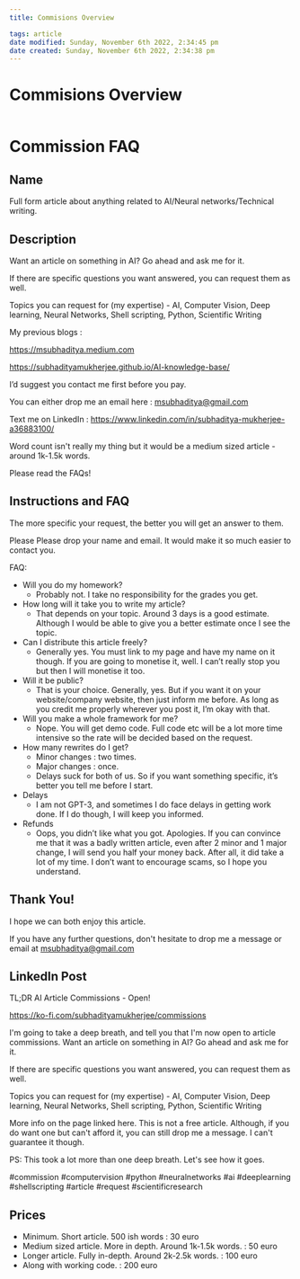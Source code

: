 ```yaml
---
title: Commisions Overview

tags: article 
date modified: Sunday, November 6th 2022, 2:34:45 pm
date created: Sunday, November 6th 2022, 2:34:38 pm
---
```


# Commisions Overview
```toc
```

# Commission FAQ

## Name

Full form article about anything related to AI/Neural networks/Technical writing.

## Description

Want an article on something in AI? Go ahead and ask me for it.

If there are specific questions you want answered, you can request them as well.

Topics you can request for (my expertise) - AI, Computer Vision, Deep learning, Neural Networks, Shell scripting, Python, Scientific Writing

My previous blogs :

<https://msubhaditya.medium.com>

<https://subhadityamukherjee.github.io/AI-knowledge-base/>

I’d suggest you contact me first before you pay.

You can either drop me an email here : msubhaditya@gmail.com

Text me on LinkedIn : <https://www.linkedin.com/in/subhaditya-mukherjee-a36883100/>

Word count isn't really my thing but it would be a medium sized article - around 1k-1.5k words.

Please read the FAQs!

## Instructions and FAQ

The more specific your request, the better you will get an answer to them.

Please Please drop your name and email. It would make it so much easier to contact you.

FAQ:

- Will you do my homework?
	- Probably not. I take no responsibility for the grades you get.
- How long will it take you to write my article?
	- That depends on your topic. Around 3 days is a good estimate. Although I would be able to give you a better estimate once I see the topic.
- Can I distribute this article freely?
	- Generally yes. You must link to my page and have my name on it though. If you are going to monetise it, well. I can’t really stop you but then I will monetise it too.
- Will it be public?
	- That is your choice. Generally, yes. But if you want it on your website/company website, then just inform me before. As long as you credit me properly wherever you post it, I’m okay with that.
- Will you make a whole framework for me?
	- Nope. You will get demo code. Full code etc will be a lot more time intensive so the rate will be decided based on the request.
- How many rewrites do I get?
	- Minor changes : two times.
	- Major changes : once.
	- Delays suck for both of us. So if you want something specific, it’s better you tell me before I start.
- Delays
	- I am not GPT-3, and sometimes I do face delays in getting work done. If I do though, I will keep you informed.
- Refunds
	- Oops, you didn’t like what you got. Apologies. If you can convince me that it was a badly written article, even after 2 minor and 1 major change, I will send you half your money back. After all, it did take a lot of my time. I don’t want to encourage scams, so I hope you understand.

## Thank You!

I hope we can both enjoy this article.

If you have any further questions, don't hesitate to drop me a message or email at msubhaditya@gmail.com

## LinkedIn Post

TL;DR AI Article Commissions - Open!

<https://ko-fi.com/subhadityamukherjee/commissions>

I'm going to take a deep breath, and tell you that I'm now open to article commissions. Want an article on something in AI? Go ahead and ask me for it.

If there are specific questions you want answered, you can request them as well.

Topics you can request for (my expertise) - AI, Computer Vision, Deep learning, Neural Networks, Shell scripting, Python, Scientific Writing

More info on the page linked here. This is not a free article. Although, if you do want one but can't afford it, you can still drop me a message. I can't guarantee it though.

PS: This took a lot more than one deep breath. Let's see how it goes.

#commission #computervision #python #neuralnetworks #ai #deeplearning #shellscripting #article #request #scientificresearch

## Prices
- Minimum. Short article. 500 ish words : 30 euro
- Medium sized article. More in depth. Around 1k-1.5k words. : 50 euro
- Longer article. Fully in-depth. Around 2k-2.5k words. : 100 euro
- Along with working code. : 200 euro

